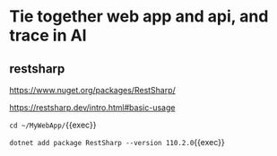 # Tie together web app and api, and trace in AI


## restsharp


https://www.nuget.org/packages/RestSharp/

https://restsharp.dev/intro.html#basic-usage


`cd ~/MyWebApp/`{{exec}}

`dotnet add package RestSharp --version 110.2.0`{{exec}}




